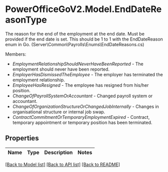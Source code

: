 # PowerOfficeGoV2.Model.EndDateReasonType
The reason for the end of the employment at the end date. Must be provided if the end date is set.  This should be 1 to 1 with the EndDateReason enum in Go. (Server\\Common\\Payrolls\\Enums\\EndDateReasons.cs)<p>Members:</p><ul><li><i>EmploymentRelationshipShouldNeverHaveBeenReported</i> - The employment should never have been reported.</li><li><i>EmployerHasDismissedTheEmployee</i> - The employer has terminated the employment relationship.</li><li><i>EmployeeHasResigned</i> - The employee has resigned from his/her position.</li><li><i>ChangeOfPayrollSystemOrAccountant</i> - Changed payroll system or accountant.</li><li><i>ChangeOfOrganizationStructureOrChangedJobInternally</i> - Changes in organisational structure or internal job swap.</li><li><i>ContractCommitmentOrTemporaryEmploymentExpired</i> - Contract, temporary appointment or temporary position has been terminated.</li></ul>

## Properties

Name | Type | Description | Notes
------------ | ------------- | ------------- | -------------

[[Back to Model list]](../../README.md#documentation-for-models) [[Back to API list]](../../README.md#documentation-for-api-endpoints) [[Back to README]](../../README.md)

